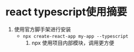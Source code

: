 # react typescript使用摘要
1. 使用官方脚手架进行安装
    - `npx create-react-app my-app --typescript`
        1. npx 使用项目内部模块，调用更方便
